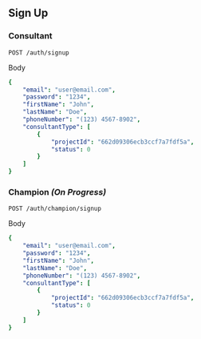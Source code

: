 ## Sign Up

### Consultant

`POST /auth/signup`

Body
```yaml
{
	"email": "user@email.com",
	"password": "1234",
	"firstName": "John",
	"lastName": "Doe",
	"phoneNumber": "(123) 4567-8902",
	"consultantType": [
		{
			"projectId": "662d09306ecb3ccf7a7fdf5a",
			"status": 0
		}
	]
}
```

### Champion *(On Progress)*

`POST /auth/champion/signup`

Body
```yaml
{
	"email": "user@email.com",
	"password": "1234",
	"firstName": "John",
	"lastName": "Doe",
	"phoneNumber": "(123) 4567-8902",
	"consultantType": [
		{
			"projectId": "662d09306ecb3ccf7a7fdf5a",
			"status": 0
		}
	]
}
```